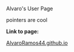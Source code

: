 Alvaro's User Page

pointers are cool

**Link to page:**

[AlvaroRamos44.github.io](https://alvaroramos44.github.io)

